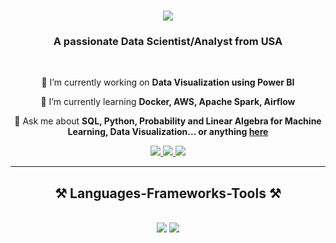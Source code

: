<h1 align="center">
    <img src="https://readme-typing-svg.herokuapp.com/?font=Righteous&size=35&center=true&vCenter=true&width=500&height=70&duration=4000&lines=Hi+There!+👋;+I'm+Nikita+Dalvi!;" />
</h1>

<h3 align="center">A passionate Data Scientist/Analyst from USA </h3>

<br/>

<div align="center">
 
 🔭 I’m currently working on **Data Visualization using Power BI**
 
 🌱 I’m currently learning **Docker, AWS, Apache Spark, Airflow**

💬 Ask me about **SQL, Python, Probability and Linear Algebra for Machine Learning, Data Visualization... or anything [here](https://github.com/dalvin81/dalvin81/issues)**

 </div>
 
<div align="center"> 
  <a href="mailto:nikitadalvi81@gmail.com">
    <img src="https://img.shields.io/badge/Gmail-333333?style=for-the-badge&logo=gmail&logoColor=red" />
  </a>
  <a href="https://linkedin.com/in/nikitadalvi21/" target="_blank">
    <img src="https://img.shields.io/badge/LinkedIn-0077B5?style=for-the-badge&logo=linkedin&logoColor=white" target="_blank" />
  </a>
  <a href="https://dalvin81.github.io" target="_blank">
     <img src="https://img.shields.io/badge/Portfolio-FF5722?style=for-the-badge&logo=todoist&logoColor=white" target="_blank" /> <!-- sqlite, safari, google-chrome are other good icon options -->
  </a>
</div>

 <hr/>

 <h2 align="center">⚒️ Languages-Frameworks-Tools ⚒️</h2>
<br/>
<div align="center">
    <img src="https://skillicons.dev/icons?i=python,mysql,pytorch,sklearn,tensorflow,opencv,gcp,aws,azure,ai,docker" />
    <img src="https://skillicons.dev/icons?i=anaconda,vscode,heroku,cpp,java,postman,javascript,nodejs,express,github,linux,bash" /><br>
</div>


